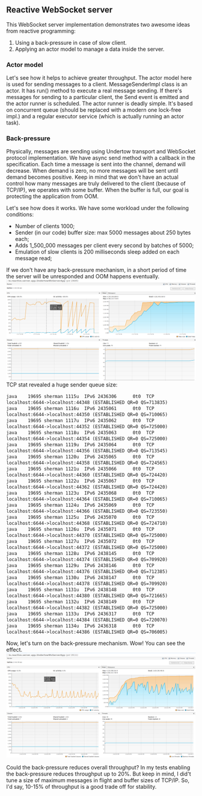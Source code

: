 ## Reactive WebSocket server ##

This WebSocket server implementation demonstrates two awesome ideas from reactive programming:
1. Using a back-pressure in case of slow client.
2. Applying an actor model to manage a data inside the server.

### Actor model ###

Let's see how it helps to achieve greater throughput. The actor model here is used for sending messages to a client.
MessageSenderImpl class is an actor. It has run() method to execute a real message sending.
If there's messages for sending to a particular client, the Send event is emitted and the actor runner is scheduled.
The actor runner is deadly simple. It's based on concurrent queue (should be replaced with a modern one lock-free impl.)
and a regular executor service (which is actually running an actor task).

### Back-pressure ###

Physically, messages are sending using Undertow transport and WebSocket protocol implementation.
We have async send method with a callback in the specification. Each time a message is sent into the channel, demand will decrease. When demand is zero, no more messages will be sent until demand becomes positive.
Keep in mind that we don't have an actual control how many messages are truly delivered to the client (because of TCP/IP), we operates with some buffer. When the buffer is full, our goal is protecting the application from OOM.

Let's see how does it works. We have some workload under the following conditions:
* Number of clients 1000;
* Sender (in our code) buffer size: max 5000 messages about 250 bytes each;
* Adds 1_500_000 messages per client every second by batches of 5000;
* Emulation of slow clients is 200 milliseconds sleep added on each message read;

If we don't have any back-pressure mechanism, in a short period of time the server will be unresponded and OOM happens eventually.
![Unresponded](unresponded.png)
TCP stat revealed a huge sender queue size:
```
java    19695 sherman 1115u  IPv6 2436306      0t0  TCP localhost:6644->localhost:44348 (ESTABLISHED QR=0 QS=713835)
java    19695 sherman 1116u  IPv6 2435061      0t0  TCP localhost:6644->localhost:44350 (ESTABLISHED QR=0 QS=710065)
java    19695 sherman 1117u  IPv6 2435062      0t0  TCP localhost:6644->localhost:44352 (ESTABLISHED QR=0 QS=725000)
java    19695 sherman 1118u  IPv6 2435063      0t0  TCP localhost:6644->localhost:44354 (ESTABLISHED QR=0 QS=725000)
java    19695 sherman 1119u  IPv6 2435064      0t0  TCP localhost:6644->localhost:44356 (ESTABLISHED QR=0 QS=713545)
java    19695 sherman 1120u  IPv6 2435065      0t0  TCP localhost:6644->localhost:44358 (ESTABLISHED QR=0 QS=724565)
java    19695 sherman 1121u  IPv6 2435066      0t0  TCP localhost:6644->localhost:44360 (ESTABLISHED QR=0 QS=724420)
java    19695 sherman 1122u  IPv6 2435067      0t0  TCP localhost:6644->localhost:44362 (ESTABLISHED QR=0 QS=724420)
java    19695 sherman 1123u  IPv6 2435068      0t0  TCP localhost:6644->localhost:44364 (ESTABLISHED QR=0 QS=710065)
java    19695 sherman 1124u  IPv6 2435069      0t0  TCP localhost:6644->localhost:44366 (ESTABLISHED QR=0 QS=723550)
java    19695 sherman 1125u  IPv6 2435070      0t0  TCP localhost:6644->localhost:44368 (ESTABLISHED QR=0 QS=724710)
java    19695 sherman 1126u  IPv6 2435071      0t0  TCP localhost:6644->localhost:44370 (ESTABLISHED QR=0 QS=725000)
java    19695 sherman 1127u  IPv6 2435072      0t0  TCP localhost:6644->localhost:44372 (ESTABLISHED QR=0 QS=725000)
java    19695 sherman 1128u  IPv6 2438145      0t0  TCP localhost:6644->localhost:44374 (ESTABLISHED QR=0 QS=709920)
java    19695 sherman 1129u  IPv6 2438146      0t0  TCP localhost:6644->localhost:44376 (ESTABLISHED QR=0 QS=712385)
java    19695 sherman 1130u  IPv6 2438147      0t0  TCP localhost:6644->localhost:44378 (ESTABLISHED QR=0 QS=709920)
java    19695 sherman 1131u  IPv6 2438148      0t0  TCP localhost:6644->localhost:44380 (ESTABLISHED QR=0 QS=721665)
java    19695 sherman 1132u  IPv6 2438149      0t0  TCP localhost:6644->localhost:44382 (ESTABLISHED QR=0 QS=725000)
java    19695 sherman 1133u  IPv6 2436317      0t0  TCP localhost:6644->localhost:44384 (ESTABLISHED QR=0 QS=720070)
java    19695 sherman 1134u  IPv6 2436318      0t0  TCP localhost:6644->localhost:44386 (ESTABLISHED QR=0 QS=706005)
```

Now, let's turn on the back-pressure mechanism. Wow! You can see the effect.
![Back-pressure](with_back_pressure.png)

Could the back-pressure reduces overall throughput?
In my tests enabling the back-pressure reduces throughput up to 20%.
But keep in mind, I did't tune a size of maximum messages in flight and buffer sizes of TCP/IP.
So, I'd say, 10-15% of throughput is a good trade off for stability.   

  




